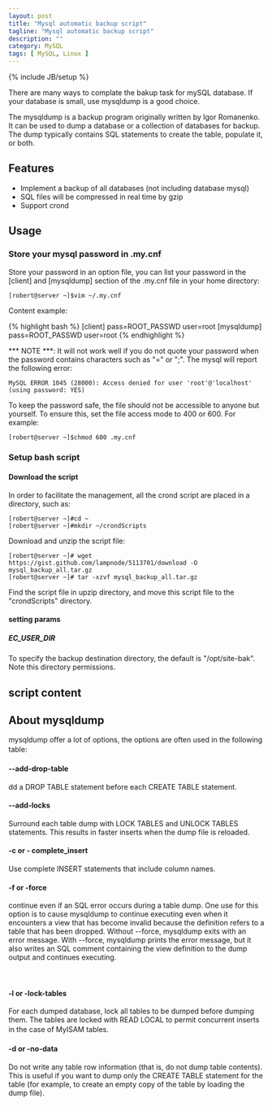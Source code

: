```yaml
---
layout: post
title: "Mysql automatic backup script"
tagline: "Mysql automatic backup script"
description: ""
category: MySQL
tags: [ MySQL, Linux ]
---
```

{% include JB/setup %}

There are many ways to complate the bakup task for mySQL database. If your database is small, use mysqldump is a good choice.

The mysqldump is a backup program originally written by Igor Romanenko. It can be used to dump a database or a collection of databases for backup. The dump 
typically contains SQL statements to create the table, populate it, or both.

## Features

- Implement a backup of all databases (not including database mysql)
- SQL files will be compressed in real time by gzip
- Support crond

## Usage

### Store your mysql password in .my.cnf

Store your password in an option file, you can list your password in the [client] and [mysqldump] section of the .my.cnf file in your home directory:

	[robert@server ~]$vim ~/.my.cnf

Content example:

{% highlight bash %}
[client]
pass=ROOT_PASSWD
user=root
[mysqldump]
pass=ROOT_PASSWD
user=root
{% endhighlight %}

*** NOTE ***: It will not work well if you do not quote your password when the password contains characters such as "=" or ";". The mysql will report the following error:

	MySQL ERROR 1045 (28000): Access denied for user 'root'@'localhost' (using password: YES)

To keep the password safe, the file should not be accessible to anyone but yourself. To ensure this, set the file access mode to 400 or 600. For example:

	[robert@server ~]$chmod 600 .my.cnf

### Setup bash script

#### Download the script

In order to facilitate the management, all the crond script are placed in a directory, such as:
	
	[robert@server ~]#cd ~
	[robert@server ~]#mkdir ~/crondScripts

Download and unzip the script file:

	[robert@server ~]# wget https://gist.github.com/lampnode/5113701/download -O mysql_backup_all.tar.gz
	[robert@server ~]# tar -xzvf mysql_backup_all.tar.gz

Find the script file in upzip directory, and move this script file to the "crondScripts" directory. 

#### setting params

##### EC_USER_DIR

To specify the backup destination directory, the default is "/opt/site-bak". Note this directory permissions.

## script content
 
<script src="https://gist.github.com/lampnode/5113701.js"></script>

## About mysqldump

mysqldump offer a lot of options, the options are often used in the following table:
　　
#### --add-drop-table

dd a DROP TABLE statement before each CREATE TABLE statement.

#### --add-locks

Surround each table dump with LOCK TABLES and UNLOCK TABLES statements. This results in faster inserts when the dump file is reloaded.

#### -c or - complete_insert

Use complete INSERT statements that include column names.

#### -f or -force 

continue even if an SQL error occurs during a table dump. One use for this option is to cause mysqldump to continue executing even when it 
encounters a view that has become invalid because the definition refers to a table that has been dropped. Without --force, 
mysqldump exits with an error message. With --force, mysqldump prints the error message, but it also writes an SQL comment 
containing the view definition to the dump output and continues executing.

　　
#### -l or -lock-tables 

For each dumped database, lock all tables to be dumped before dumping them. The tables are locked with READ LOCAL to permit concurrent 
inserts in the case of MyISAM tables. 
　　
　　
#### -d or -no-data 

Do not write any table row information (that is, do not dump table contents). This is useful if you want to dump only the CREATE TABLE statement for the table (for example, to create an empty copy of the table by loading the dump file).


